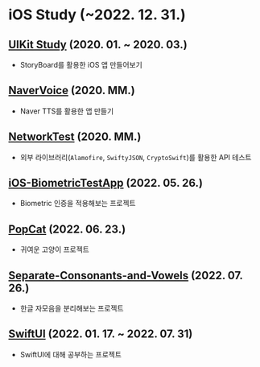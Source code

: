 # iOS Study (~2022. 12. 31.)

## [UIKit Study](https://github.com/moonjs0113/iOS_Study/tree/master/UIKit%20Study) (2020. 01. ~ 2020. 03.)
- StoryBoard를 활용한 iOS 앱 만들어보기

## [NaverVoice](https://github.com/moonjs0113/iOS_Study/tree/master/NaverVoice) (2020. MM.)
- Naver TTS를 활용한 앱 만들기

## [NetworkTest](https://github.com/moonjs0113/iOS_Study/tree/master/NetworkTest) (2020. MM.)
- 외부 라이브러리(`Alamofire`, `SwiftyJSON`, `CryptoSwift`)를 활용한 API 테스트

## [iOS-BiometricTestApp](https://github.com/moonjs0113/iOS_Study/tree/master/iOS-BiometricTestApp) (2022. 05. 26.)
- Biometric 인증을 적용해보는 프로젝트

## [PopCat](https://github.com/moonjs0113/iOS_Study/tree/master/PopCat) (2022. 06. 23.)
- 귀여운 고양이 프로젝트

## [Separate-Consonants-and-Vowels](https://github.com/moonjs0113/iOS_Study/tree/master/Separate-Consonants-and-Vowels) (2022. 07. 26.)
- 한글 자모음을 분리해보는 프로젝트

## [SwiftUI](https://github.com/moonjs0113/iOS_Study/tree/master/SwiftUI) (2022. 01. 17. ~ 2022. 07. 31)
- SwiftUI에 대해 공부하는 프로젝트
